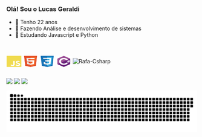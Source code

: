 ### Olá! Sou o Lucas Geraldi

- 🥳 Tenho 22 anos
- 🔭 Fazendo Análise e desenvolvimento de sistemas
- 🌱 Estudando Javascript e Python
##

<div style="display: inline_block"><br>
  <img align="center" alt="Rafa-Js" height="30" width="40" src="https://raw.githubusercontent.com/devicons/devicon/master/icons/javascript/javascript-plain.svg">
  <img align="center" alt="Rafa-HTML" height="30" width="40" src="https://raw.githubusercontent.com/devicons/devicon/master/icons/html5/html5-original.svg">
  <img align="center" alt="Rafa-CSS" height="30" width="40" src="https://raw.githubusercontent.com/devicons/devicon/master/icons/css3/css3-original.svg">
  <img align="center" alt="Rafa-Csharp" height="30" width="40" src="https://raw.githubusercontent.com/devicons/devicon/master/icons/csharp/csharp-original.svg">
  <img align="center" alt="Rafa-Csharp" height="30" width="40" src="https://raw.githubusercontent.com/devicons/devicon/master/icons/csharp/python-original.svg">
</div>

##

<div> 
  
  <a href="https://www.instagram.com/lucas_gefreitas/" target="_blank"><img src="https://img.shields.io/badge/-Instagram-%23E4405F?style=for-the-badge&logo=instagram&logoColor=white" target="_blank"></a>
  <a href = "mailto:lucasgefreitas@gmail.com"><img src="https://img.shields.io/badge/-Gmail-%23333?style=for-the-badge&logo=gmail&logoColor=white" target="_blank"></a>
  <a href="https://www.linkedin.com/in/lucas-geraldi-freitas-2183b7258/" target="_blank"><img src="https://img.shields.io/badge/-LinkedIn-%230077B5?style=for-the-badge&logo=linkedin&logoColor=white" target="_blank"></a> 
  
</div>

<picture>
  <source media="(prefers-color-scheme: dark)" srcset="https://raw.githubusercontent.com/Jackez01/Jackez01/output/github-contribution-grid-snake-dark.svg">
  <source media="(prefers-color-scheme: light)" srcset="https://raw.githubusercontent.com/Jackez01/Jackez01/output/github-contribution-grid-snake.svg">
  <img alt="github contribution grid snake animation" src="https://raw.githubusercontent.com/Jackez01/Jackez01/output/github-contribution-grid-snake.svg">
</picture>
